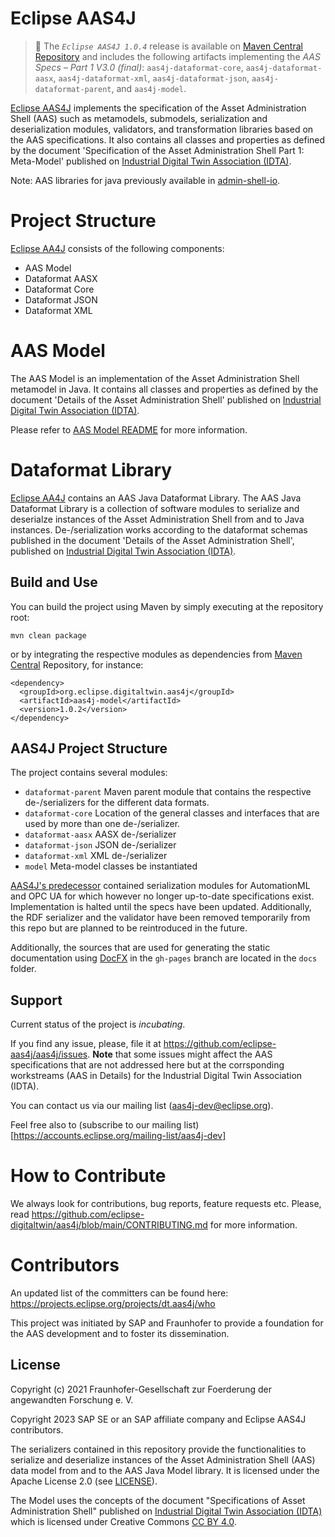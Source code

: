 # Eclipse AAS4J

> :newspaper: The _`Eclipse AAS4J 1.0.4`_ release is available on [Maven Central Repository](https://oss.sonatype.org/#nexus-search;quick~org.eclipse.digitaltwin.aas4j) and includes the 
> following artifacts implementing the _AAS Specs – Part 1 V3.0 (final)_: `aas4j-dataformat-core`, `aas4j-dataformat-aasx`, 
> `aas4j-dataformat-xml`, `aas4j-dataformat-json`, `aas4j-dataformat-parent`, and `aas4j-model`.

[Eclipse AAS4J](https://projects.eclipse.org/projects/dt.aas4j) implements the specification of the Asset Administration 
Shell (AAS) such as metamodels, submodels, serialization and deserialization modules, validators, and transformation 
libraries based on the AAS specifications. It also contains all classes and properties as defined by the document 
'Specification of the Asset Administration Shell Part 1: Meta-Model' published on 
[Industrial Digital Twin Association (IDTA)](https://industrialdigitaltwin.org/wp-content/uploads/2023/04/IDTA-01001-3-0_SpecificationAssetAdministrationShell_Part1_Metamodel.pdf).

Note: AAS libraries for java previously available in [admin-shell-io](https://github.com/admin-shell-io).

# Project Structure

[Eclipse AA4J](https://projects.eclipse.org/projects/dt.aas4j) consists of the following components:
- AAS Model
- Dataformat AASX
- Dataformat Core
- Dataformat JSON
- Dataformat XML

# AAS Model

The AAS Model is an implementation of the Asset Administration Shell
metamodel in Java. It contains all classes and properties as defined by the
document 'Details of the Asset Administration Shell' published on
[Industrial Digital Twin Association (IDTA)](https://industrialdigitaltwin.org/en/).

Please refer to [AAS Model README](model/README.md) for more information.

# Dataformat Library

[Eclipse AA4J](https://projects.eclipse.org/projects/dt.aas4j) contains an AAS Java Dataformat Library. The AAS Java Dataformat Library is a collection of software modules to serialize and deserialze instances of the Asset Administration Shell from and to Java instances. De-/serialization works according to the dataformat schemas published in the document 'Details of the Asset Administration Shell', published on [Industrial Digital Twin Association (IDTA)](https://industrialdigitaltwin.org/en/).


## Build and Use

You can build the project using Maven by simply executing at the repository
root:

`mvn clean package`


or by integrating the respective modules as dependencies from [Maven Central](https://search.maven.org/search?q=aas4j) Repository, for instance:

```
<dependency>
  <groupId>org.eclipse.digitaltwin.aas4j</groupId>
  <artifactId>aas4j-model</artifactId>
  <version>1.0.2</version>
</dependency>
```

## AAS4J Project Structure

The project contains several modules:

- `dataformat-parent` Maven parent module that contains the respective de-/serializers for the different data formats.
- `dataformat-core` Location of the general classes and interfaces that are used by more than one de-/serializer.
- `dataformat-aasx` AASX de-/serializer
- `dataformat-json` JSON de-/serializer
- `dataformat-xml` XML de-/serializer
- `model` Meta-model classes be instantiated

[AAS4J's predecessor](https://github.com/admin-shell-io/java-serializer) contained serialization modules for AutomationML
and OPC UA for which however no longer up-to-date specifications exist. Implementation is halted until the specs have been updated.
Additionally, the RDF serializer and the validator have been removed temporarily from this repo but are planned to be
reintroduced in the future.

Additionally, the sources that are used for generating the static documentation using [DocFX](https://dotnet.github.io/docfx/) in the `gh-pages` branch are located in the `docs` folder.

## Support

Current status of the project is *incubating*. 

If you find any issue, please, file it at https://github.com/eclipse-aas4j/aas4j/issues. **Note** that some issues might affect the AAS specifications that are not addressed here but at the corrsponding workstreams (AAS in Details) for the Industrial Digital Twin Association (IDTA).

You can contact us via our mailing list (aas4j-dev@eclipse.org).

Feel free also to (subscribe to our mailing list)[https://accounts.eclipse.org/mailing-list/aas4j-dev]


# How to Contribute

We always look for contributions, bug reports, feature requests etc. Please, read https://github.com/eclipse-digitaltwin/aas4j/blob/main/CONTRIBUTING.md for more information.


# Contributors

An updated list of the committers can be found here: https://projects.eclipse.org/projects/dt.aas4j/who

This project was initiated by SAP and Fraunhofer to provide a foundation for the AAS development and to foster its dissemination.

## License
Copyright (c) 2021 Fraunhofer-Gesellschaft zur Foerderung der angewandten Forschung e. V.

Copyright 2023 SAP SE or an SAP affiliate company and Eclipse AAS4J contributors. 

The serializers contained in this repository provide the functionalities to serialize and deserialize instances of the Asset Administration Shell (AAS) data model from and to the AAS Java Model library. It is licensed under the Apache License
2.0 (see [LICENSE](https://github.com/eclipse-aas4j/aas4j/blob/main/LICENSE)).

The Model uses the concepts of the document "Specifications of Asset Administration Shell" published on [Industrial Digital Twin Association (IDTA)](https://industrialdigitaltwin.org) which is licensed
under Creative Commons [CC BY 4.0](https://creativecommons.org/licenses/by/4.0/).
